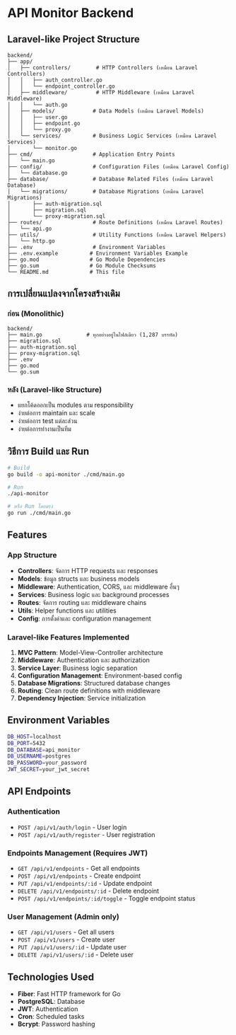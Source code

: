 # API Monitor Backend

## Laravel-like Project Structure

```
backend/
├── app/
│   ├── controllers/        # HTTP Controllers (เหมือน Laravel Controllers)
│   │   ├── auth_controller.go
│   │   └── endpoint_controller.go
│   ├── middleware/         # HTTP Middleware (เหมือน Laravel Middleware)
│   │   └── auth.go
│   ├── models/            # Data Models (เหมือน Laravel Models)
│   │   ├── user.go
│   │   ├── endpoint.go
│   │   └── proxy.go
│   └── services/          # Business Logic Services (เหมือน Laravel Services)
│       └── monitor.go
├── cmd/                   # Application Entry Points
│   └── main.go
├── config/                # Configuration Files (เหมือน Laravel Config)
│   └── database.go
├── database/              # Database Related Files (เหมือน Laravel Database)
│   └── migrations/        # Database Migrations (เหมือน Laravel Migrations)
│       ├── auth-migration.sql
│       ├── migration.sql
│       └── proxy-migration.sql
├── routes/                # Route Definitions (เหมือน Laravel Routes)
│   └── api.go
├── utils/                 # Utility Functions (เหมือน Laravel Helpers)
│   └── http.go
├── .env                   # Environment Variables
├── .env.example          # Environment Variables Example
├── go.mod                # Go Module Dependencies
├── go.sum                # Go Module Checksums
└── README.md             # This file
```

## การเปลี่ยนแปลงจากโครงสร้างเดิม

### ก่อน (Monolithic)
```
backend/
├── main.go              # ทุกอย่างอยู่ในไฟล์เดียว (1,287 บรรทัด)
├── migration.sql
├── auth-migration.sql
├── proxy-migration.sql
├── .env
├── go.mod
└── go.sum
```

### หลัง (Laravel-like Structure)
- แยกโค้ดออกเป็น modules ตาม responsibility
- ง่ายต่อการ maintain และ scale
- ง่ายต่อการ test แต่ละส่วน
- ง่ายต่อการทำงานเป็นทีม

## วิธีการ Build และ Run

```bash
# Build
go build -o api-monitor ./cmd/main.go

# Run
./api-monitor

# หรือ Run โดยตรง
go run ./cmd/main.go
```

## Features

### App Structure
- **Controllers**: จัดการ HTTP requests และ responses
- **Models**: ข้อมูล structs และ business models
- **Middleware**: Authentication, CORS, และ middleware อื่นๆ
- **Services**: Business logic และ background processes
- **Routes**: จัดการ routing และ middleware chains
- **Utils**: Helper functions และ utilities
- **Config**: การตั้งค่าและ configuration management

### Laravel-like Features Implemented
1. **MVC Pattern**: Model-View-Controller architecture
2. **Middleware**: Authentication และ authorization
3. **Service Layer**: Business logic separation
4. **Configuration Management**: Environment-based config
5. **Database Migrations**: Structured database changes
6. **Routing**: Clean route definitions with middleware
7. **Dependency Injection**: Service initialization

## Environment Variables

```bash
DB_HOST=localhost
DB_PORT=5432
DB_DATABASE=api_monitor
DB_USERNAME=postgres
DB_PASSWORD=your_password
JWT_SECRET=your_jwt_secret
```

## API Endpoints

### Authentication
- `POST /api/v1/auth/login` - User login
- `POST /api/v1/auth/register` - User registration

### Endpoints Management (Requires JWT)
- `GET /api/v1/endpoints` - Get all endpoints
- `POST /api/v1/endpoints` - Create endpoint
- `PUT /api/v1/endpoints/:id` - Update endpoint
- `DELETE /api/v1/endpoints/:id` - Delete endpoint
- `POST /api/v1/endpoints/:id/toggle` - Toggle endpoint status

### User Management (Admin only)
- `GET /api/v1/users` - Get all users
- `POST /api/v1/users` - Create user
- `PUT /api/v1/users/:id` - Update user
- `DELETE /api/v1/users/:id` - Delete user

## Technologies Used

- **Fiber**: Fast HTTP framework for Go
- **PostgreSQL**: Database
- **JWT**: Authentication
- **Cron**: Scheduled tasks
- **Bcrypt**: Password hashing
